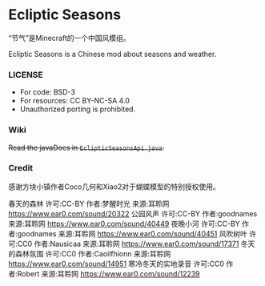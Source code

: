 # Ecliptic Seasons

“节气”是Minecraft的一个中国风模组。

Ecliptic Seasons is a Chinese mod about seasons and weather.

### LICENSE
*   For code: BSD-3
*   For resources: CC BY-NC-SA 4.0
*   Unauthorized porting is prohibited.

### Wiki
~~Read the javaDocs in `EclipticSeasonsApi.java`.~~



### Credit ###

感谢方块小镇作者Coco几何和Xiao2对于蝴蝶模型的特别授权使用。

春天的森林 许可:CC-BY 作者:梦醒时光 来源:耳聆网 https://www.ear0.com/sound/20322
公园风声 许可:CC-BY 作者:goodnames 来源:耳聆网 https://www.ear0.com/sound/40449
夜晚小河 许可:CC-BY 作者:goodnames 来源:耳聆网 https://www.ear0.com/sound/40451
风吹树叶 许可:CC0 作者:Nausicaa 来源:耳聆网 https://www.ear0.com/sound/17371
冬天的森林氛围 许可:CC0 作者:Caoilfhionn 来源:耳聆网 https://www.ear0.com/sound/14951
寒冷冬天的实地录音 许可:CC0 作者:Robert 来源:耳聆网 https://www.ear0.com/sound/12239

